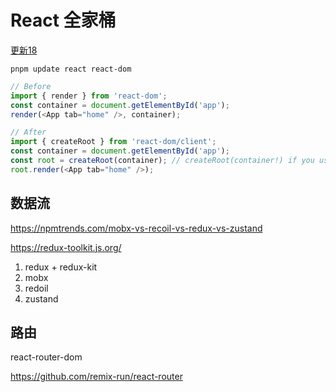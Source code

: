 # React 全家桶


[更新18](https://reactjs.org/blog/2022/03/08/react-18-upgrade-guide.html#updates-to-client-rendering-apis)

```
pnpm update react react-dom
```


```js
// Before
import { render } from 'react-dom';
const container = document.getElementById('app');
render(<App tab="home" />, container);

// After
import { createRoot } from 'react-dom/client';
const container = document.getElementById('app');
const root = createRoot(container); // createRoot(container!) if you use TypeScript
root.render(<App tab="home" />);
```


## 数据流
https://npmtrends.com/mobx-vs-recoil-vs-redux-vs-zustand

https://redux-toolkit.js.org/

1. redux + redux-kit
2. mobx
3. redoil
4. zustand

## 路由
react-router-dom

https://github.com/remix-run/react-router
